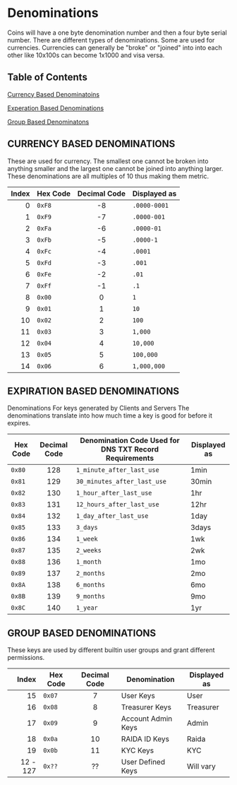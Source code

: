 # Denominations
Coins will have a one byte denomination number and then a four byte serial number. 
There are different types of denominations. Some are used for currencies. Currencies can generally be "broke" or "joined"
 into into each other like 10x100s can become 1x1000 and visa versa.  

## Table of Contents
[Currency Based Denominatoins](#currency-based-denominations)

[Experation Based Denominations](#expiration-based-denominations)

[Group Based Denominatons](#group-based-denominations)

## CURRENCY BASED DENOMINATIONS
These are used for currency. The smallest one cannot be broken into anything smaller and the largest one cannot be joined into anything larger. 
These denominations are all multiples of 10 thus making them metric.

Index | Hex Code| Decimal Code | Displayed as
---: |---| :---: | ---
0|`0xF8` | -8 | `.0000-0001`
1|`0xF9` | -7 | `.0000-001`
2|`0xFa` | -6 | `.0000-01`
3|`0xFb` | -5 | `.0000-1`
4|`0xFc` | -4 | `.0001`
5|`0xFd` | -3 | `.001`
6|`0xFe` | -2 | `.01` 
7|`0xFf` | -1 | `.1` 
8|`0x00` | 0 | `1` 
9|`0x01` | 1 | `10`
10|`0x02` | 2 | `100`
11|`0x03` | 3 | `1,000`
12|`0x04` | 4 | `10,000`
13|`0x05` | 5 | `100,000`
14|`0x06` | 6 | `1,000,000`

## EXPIRATION BASED DENOMINATIONS
Denominations For keys generated by Clients and Servers
The denominations translate into how much time a key is good for before it expires.

Hex Code| Decimal Code | Denomination Code Used for DNS TXT Record Requirements | Displayed as 
---| :---: | ---|---
`0x80` | 128 | `1_minute_after_last_use` | 1min
`0x81` | 129 | `30_minutes_after_last_use`| 30min
`0x82` | 130 | `1_hour_after_last_use` | 1hr
`0x83` | 131 | `12_hours_after_last_use`| 12hr
`0x84` | 132 | `1_day_after_last_use` | 1day
`0x85` | 133 | `3_days`|3days
`0x86` | 134 | `1_week`| 1wk
`0x87` | 135 | `2_weeks` | 2wk
`0x88` | 136 | `1_month` |1mo
`0x89` | 137 | `2_months` | 2mo
`0x8A` | 138 | `6_months` | 6mo
`0x8B` | 139 | `9_months` | 9mo
`0x8C` | 140 | `1_year` | 1yr

## GROUP BASED DENOMINATIONS
These keys are used by different builtin user groups and grant different permissions. 

Index | Hex Code| Decimal Code | Denomination | Displayed as
---: |---| :---: | --- |---
15|`0x07` | 7 | User Keys | User
16|`0x08` | 8 | Treasurer Keys | Treasurer
17|`0x09` | 9 | Account Admin Keys | Admin
18|`0x0a` | 10 | RAIDA ID Keys | Raida
19|`0x0b` | 11 | KYC Keys | KYC
12 - 127|`0x??` | ?? | User Defined Keys | Will vary
